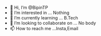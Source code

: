 - 👋 Hi, I’m @BipinTP
- 👀 I’m interested in ... Nothing
- 🌱 I’m currently learning ... B.Tech
- 💞️ I’m looking to collaborate on ... No body
- 📫 How to reach me ...Insta,Email

